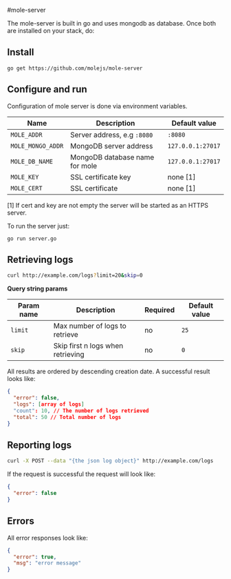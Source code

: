 #mole-server

The mole-server is built in go and uses mongodb as database. Once both are installed on your stack,
do:


## Install

```
go get https://github.com/molejs/mole-server
```

## Configure and run

Configuration of mole server is done via environment variables.

| Name              | Description                    | Default value
| ----------------- | ------------------------------ | ------------------
| `MOLE_ADDR`       | Server address, e.g `:8080`    | `:8080`
| `MOLE_MONGO_ADDR` | MongoDB server address         | `127.0.0.1:27017`
| `MOLE_DB_NAME`    | MongoDB database name for mole | `127.0.0.1:27017`
| `MOLE_KEY`        | SSL certificate key            | none [1]
| `MOLE_CERT`       | SSL certificate                | none [1]

[1] If cert and key are not empty the server will be started as an HTTPS server.

To run the server just:
```
go run server.go
```

## Retrieving logs
```bash
curl http://example.com/logs?limit=20&skip=0
```
**Query string params**

| Param name | Description                       | Required | Default value
| ---------- | --------------------------------- | -------- | --------------
| `limit`    | Max number of logs to retrieve    | no       | `25`
| `skip`     | Skip first n logs when retrieving | no       | `0`

All results are ordered by descending creation date.
A successful result looks like:
```json
{
  "error": false,
  "logs": [array of logs]
  "count": 10, // The number of logs retrieved
  "total": 50 // Total number of logs
}
```

## Reporting logs
```bash
curl -X POST --data "{the json log object}" http://example.com/logs
```

If the request is successful the request will look like:
```json
{
  "error": false
}
```

## Errors

All error responses look like:
```json
{
  "error": true,
  "msg": "error message"
}
```